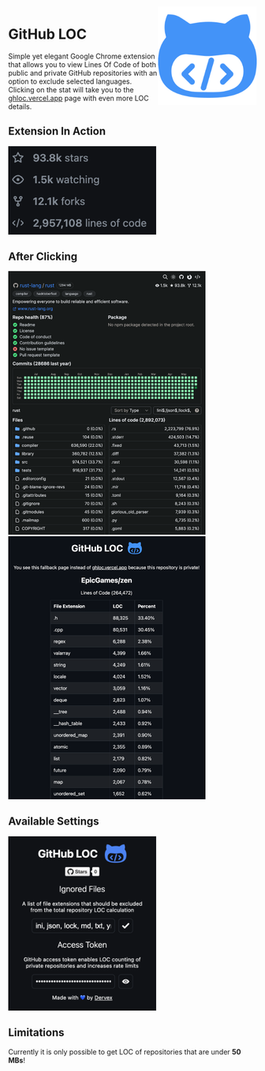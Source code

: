 <img align="right" width="200" src="public/logo.png"/>

# GitHub LOC

Simple yet elegant Google Chrome extension that allows you to view Lines Of Code of both public and private GitHub repositories with an option to exclude selected languages. Clicking on the stat will take you to the [ghloc.vercel.app](https://ghloc.vercel.app/DervexDev/github-loc) page with even more LOC details.

## Extension In Action

<img width="300" src="public/demo1.png"/>

## After Clicking

<p float="left">
  <img width="400" src="public/demo2.png"/>
  <img width="400" src="public/demo3.png"/>
</p>

## Available Settings

<img width="300" src="public/demo4.png"/>

## Limitations

Currently it is only possible to get LOC of repositories that are under **50 MBs**!
